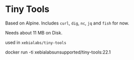 # Tiny Tools

Based on Alpine. Includes `curl`, `dig`, `nc`, `jq` and `fish` for now.

Needs about 11 MB on Disk.

used in ``xebialabs/tiny-tools``

docker run -ti xebialabsunsupported/tiny-tools:22.1